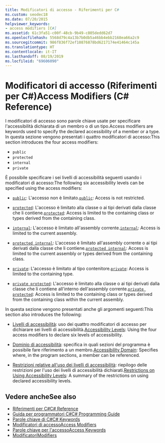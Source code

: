 ```yaml
---
title: Modificatori di accesso - Riferimenti per C#
ms.custom: seodec18
ms.date: 07/20/2015
helpviewer_keywords:
- access modifiers [C#]
ms.assetid: 61c3fa51-c00f-48cb-9b49-c805dedd62d7
ms.openlocfilehash: 5568d79c4a13b7b0db5a46bb4ebb2168ea66a2c9
ms.sourcegitcommit: 986f836f72ef10876878bd6217174e41464c145a
ms.translationtype: HT
ms.contentlocale: it-IT
ms.lasthandoff: 08/19/2019
ms.locfileid: "69606090"
---
```

# <a name="access-modifiers-c-reference"></a><span data-ttu-id="765c5-102">Modificatori di accesso (Riferimenti per C#)</span><span class="sxs-lookup"><span data-stu-id="765c5-102">Access Modifiers (C# Reference)</span></span>
<span data-ttu-id="765c5-103">I modificatori di accesso sono parole chiave usate per specificare l'accessibilità dichiarata di un membro o di un tipo.</span><span class="sxs-lookup"><span data-stu-id="765c5-103">Access modifiers are keywords used to specify the declared accessibility of a member or a type.</span></span> <span data-ttu-id="765c5-104">In questa sezione vengono presentati i quattro modificatori di accesso:</span><span class="sxs-lookup"><span data-stu-id="765c5-104">This section introduces the four access modifiers:</span></span>  
  
- `public`
- `protected`
- `internal`
- `private`
  
 <span data-ttu-id="765c5-105">È possibile specificare i sei livelli di accessibilità seguenti usando i modificatori di accesso:</span><span class="sxs-lookup"><span data-stu-id="765c5-105">The following six accessibility levels can be specified using the access modifiers:</span></span>  
  
- <span data-ttu-id="765c5-106">[`public`](public.md): L'accesso non è limitato.</span><span class="sxs-lookup"><span data-stu-id="765c5-106">[`public`](public.md): Access is not restricted.</span></span>  
  
- <span data-ttu-id="765c5-107">[`protected`](protected.md): L'accesso è limitato alla classe o ai tipi derivati dalla classe che li contiene.</span><span class="sxs-lookup"><span data-stu-id="765c5-107">[`protected`](protected.md): Access is limited to the containing class or types derived from the containing class.</span></span>  
  
- <span data-ttu-id="765c5-108">[`internal`](internal.md): L'accesso è limitato all'assembly corrente.</span><span class="sxs-lookup"><span data-stu-id="765c5-108">[`internal`](internal.md): Access is limited to the current assembly.</span></span>  
  
- <span data-ttu-id="765c5-109">[`protected internal`](protected-internal.md): L'accesso è limitato all'assembly corrente o ai tipi derivati dalla classe che li contiene.</span><span class="sxs-lookup"><span data-stu-id="765c5-109">[`protected internal`](protected-internal.md): Access is limited to the current assembly or types derived from the containing class.</span></span>  
  
- <span data-ttu-id="765c5-110">[`private`](private.md): L'accesso è limitato al tipo contenitore.</span><span class="sxs-lookup"><span data-stu-id="765c5-110">[`private`](private.md): Access is limited to the containing type.</span></span>  

- <span data-ttu-id="765c5-111">[`private protected`](private-protected.md): L'accesso è limitato alla classe o ai tipi derivati dalla classe che li contiene all'interno dell'assembly corrente.</span><span class="sxs-lookup"><span data-stu-id="765c5-111">[`private protected`](private-protected.md): Access is limited to the containing class or types derived from the containing class within the current assembly.</span></span>  
  
 <span data-ttu-id="765c5-112">In questa sezione vengono presentati anche gli argomenti seguenti:</span><span class="sxs-lookup"><span data-stu-id="765c5-112">This section also introduces the following:</span></span>  
  
- <span data-ttu-id="765c5-113">[Livelli di accessibilità](./accessibility-levels.md): uso dei quattro modificatori di accesso per dichiarare sei livelli di accessibilità.</span><span class="sxs-lookup"><span data-stu-id="765c5-113">[Accessibility Levels](./accessibility-levels.md): Using the four access modifiers to declare six levels of accessibility.</span></span>  
  
- <span data-ttu-id="765c5-114">[Dominio di accessibilità](./accessibility-domain.md): specifica in quali sezioni del programma è possibile fare riferimento a un membro.</span><span class="sxs-lookup"><span data-stu-id="765c5-114">[Accessibility Domain](./accessibility-domain.md): Specifies where, in the program sections, a member can be referenced.</span></span>  
  
- <span data-ttu-id="765c5-115">[Restrizioni relative all'uso dei livelli di accessibilità](./restrictions-on-using-accessibility-levels.md): riepilogo delle restrizioni per l'uso dei livelli di accessibilità dichiarati.</span><span class="sxs-lookup"><span data-stu-id="765c5-115">[Restrictions on Using Accessibility Levels](./restrictions-on-using-accessibility-levels.md): A summary of the restrictions on using declared accessibility levels.</span></span>  
  
## <a name="see-also"></a><span data-ttu-id="765c5-116">Vedere anche</span><span class="sxs-lookup"><span data-stu-id="765c5-116">See also</span></span>

- [<span data-ttu-id="765c5-117">Riferimenti per C#</span><span class="sxs-lookup"><span data-stu-id="765c5-117">C# Reference</span></span>](../index.md)
- [<span data-ttu-id="765c5-118">Guida per programmatori C#</span><span class="sxs-lookup"><span data-stu-id="765c5-118">C# Programming Guide</span></span>](../../programming-guide/index.md)
- [<span data-ttu-id="765c5-119">Parole chiave di C#</span><span class="sxs-lookup"><span data-stu-id="765c5-119">C# Keywords</span></span>](./index.md)
- [<span data-ttu-id="765c5-120">Modificatori di accesso</span><span class="sxs-lookup"><span data-stu-id="765c5-120">Access Modifiers</span></span>](../../programming-guide/classes-and-structs/access-modifiers.md)
- [<span data-ttu-id="765c5-121">Parole chiave per l'accesso</span><span class="sxs-lookup"><span data-stu-id="765c5-121">Access Keywords</span></span>](./access-keywords.md)
- [<span data-ttu-id="765c5-122">Modificatori</span><span class="sxs-lookup"><span data-stu-id="765c5-122">Modifiers</span></span>](./modifiers.md)
